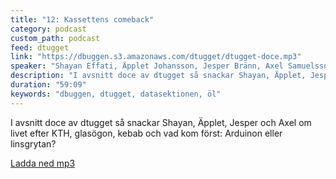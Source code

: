 ```yaml
---
title: "12: Kassettens comeback"
category: podcast
custom_path: podcast
feed: dtugget
link: "https://dbuggen.s3.amazonaws.com/dtugget/dtugget-doce.mp3"
speaker: "Shayan Effati, Äpplet Johansson, Jesper Bränn, Axel Samuelsson"
description: "I avsnitt doce av dtugget så snackar Shayan, Äpplet, Jesper och Axel om livet efter KTH, glasögon, kebab och vad kom först: Arduinon eller linsgrytan?"
duration: "59:09"
keywords: "dbuggen, dtugget, datasektionen, öl"
---
```

<script src="/audiojs/audio.min.js"></script>
<script>
  audiojs.events.ready(function() {
    var as = audiojs.createAll();
  });
</script>

I avsnitt doce av dtugget så snackar Shayan, Äpplet, Jesper och Axel om livet efter KTH, glasögon, kebab och vad kom först: Arduinon eller linsgrytan?

<audio src="{{ page.link }}" preload="auto"></audio>

<p class="center">
  <a class="center" href="{{ page.link }}">Ladda ned mp3</a>
</p>
